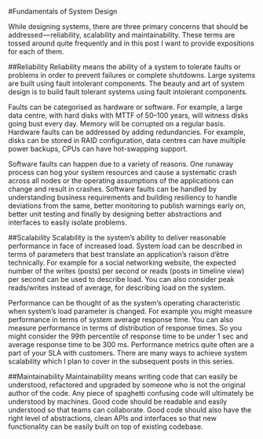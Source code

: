 #Fundamentals of System Design

While designing systems, there are three primary concerns that should be addressed — reliability, scalability and
maintainability. These terms are tossed around quite frequently and in this post I want to provide expositions for each
of them.

##Reliability
Reliability means the ability of a system to tolerate faults or problems in order to prevent failures or complete
shutdowns. Large systems are built using fault intolerant components. The beauty and art of system design is to build
fault tolerant systems using fault intolerant components.

Faults can be categorised as hardware or software. For example, a large data centre, with hard disks with MTTF of
50–100 years, will witness disks going bust every day. Memory will be corrupted on a regular basis. Hardware faults can
be addressed by adding redundancies. For example, disks can be stored in RAID configuration, data centres can have
multiple power backups, CPUs can have hot-swapping support.

Software faults can happen due to a variety of reasons. One runaway process can hog your system resources and cause
a systematic crash across all nodes or the operating assumptions of the applications can change and result in crashes.
Software faults can be handled by understanding business requirements and building resiliency to handle deviations from
the same, better monitoring to publish warnings early on, better unit testing and finally by designing better
abstractions and interfaces to easily isolate problems.

##Scalability
Scalability is the system’s ability to deliver reasonable performance in face of increased load. System load can be
described in terms of parameters that best translate an application’s raison d’être technically. For example for
a social networking website, the expected number of the writes (posts) per second or reads (posts in timeline view)
per second can be used to describe load. You can also consider peak reads/writes instead of average, for describing load
on the system.

Performance can be thought of as the system’s operating characteristic when system’s load parameter is changed.
For example you might measure performance in terms of system average response time. You can also measure performance
in terms of distribution of response times. So you might consider the 99th percentile of response time to be under 1 sec
and average response time to be 300 ms. Performance metrics quite often are a part of your SLA with customers. There are
many ways to achieve system scalability which I plan to cover in the subsequent posts in this series.

##Maintainability
Maintainability means writing code that can easily be understood, refactored and upgraded by someone who is not
the original author of the code. Any piece of spaghetti confusing code will ultimately be understood by machines.
Good code should be readable and easily understood so that teams can collaborate. Good code should also have the right
level of abstractions, clean APIs and interfaces so that new functionality can be easily built on top of existing codebase.
